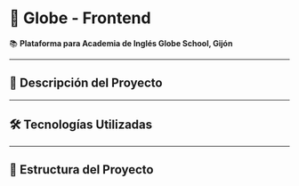 # 🌟 Globe - Frontend  
📚 **Plataforma para Academia de Inglés Globe School, Gijón**  

---

## 📌 **Descripción del Proyecto**  

---

## 🛠️ **Tecnologías Utilizadas**  

---

## 📂 **Estructura del Proyecto**  

